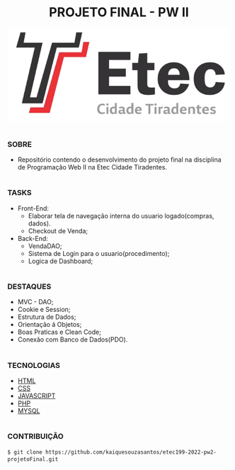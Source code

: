 <h1 align=center>PROJETO FINAL - PW II</h1>

<p align="center">
  <img src="etec.png" width="500">
</p>

#
### SOBRE

- Repositório contendo o desenvolvimento do projeto final na disciplina de Programação Web II na Etec Cidade Tiradentes.

#
### TASKS
- Front-End:
  - Elaborar tela de navegação interna do usuario logado(compras, dados).
  - Checkout de Venda;
- Back-End:
  - VendaDAO;
  - Sistema de Login para o usuario(procedimento);
  - Logica de Dashboard;
  
#
### DESTAQUES
- MVC - DAO;
- Cookie e Session;
- Estrutura de Dados;
- Orientação á Objetos;
- Boas Praticas e Clean Code;
- Conexão com Banco de Dados(PDO).

#
### TECNOLOGIAS
- [HTML]()
- [CSS]()
- [JAVASCRIPT]()
- [PHP](https://www.php.net/docs.php)
- [MYSQL](https://dev.mysql.com/doc)

#
### CONTRIBUIÇÃO

```
$ git clone https://github.com/kaiquesouzasantos/etec199-2022-pw2-projetoFinal.git 
```
